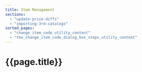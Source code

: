 ```yaml
---
title: Item Management
sections:
  - "update-price-diffs"
  - "importing-3rd-catalogs"
sorted_pages:
  - "change_item_code_utility_content"
  - "the_change_item_code_dialog_box_steps_utility_content"
---
```

# {{page.title}}
